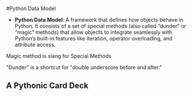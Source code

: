 #Python Data Model

- **Python Data Model**: A framework that defines how objects behave in Python. It consists of a set of special methods (also called “dunder” or “magic” methods) that allow objects to integrate seamlessly with Python’s built-in features like iteration, operator overloading, and attribute access.

Magic method is slang for Special Methods

"Dunder" is a shortcut for "double underscore before and after."

## A Pythonic Card Deck